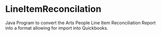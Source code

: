 # LineItemReconcilation
Java Program to convert the Arts People Line Item Reconciliation Report into a format allowing for import into Quickbooks.

